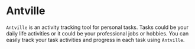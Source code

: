 # Antville

`Antville` is an activity tracking tool for personal tasks. Tasks could be your daily life activities or it could be your professional jobs or hobbies. You can easily track your task activities and progress in each task using `Antville`.